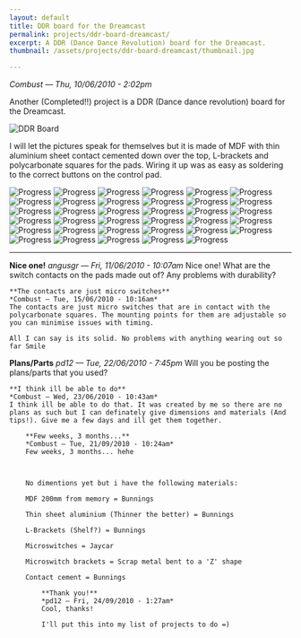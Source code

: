 ```yaml
---
layout: default
title: DDR board for the Dreamcast
permalink: projects/ddr-board-dreamcast/
excerpt: A DDR (Dance Dance Revolution) board for the Dreamcast.
thumbnail: /assets/projects/ddr-board-dreamcast/thumbnail.jpg

---
```


*Combust — Thu, 10/06/2010 - 2:02pm*

Another (Completed!!) project is a DDR (Dance dance revolution) board for the Dreamcast.

![DDR Board](/assets/projects/ddr-board-dreamcast/board.jpg)

I will let the pictures speak for themselves but it is made of MDF with thin aluminium sheet contact cemented down over the top, L-brackets and polycarbonate squares for the pads. Wiring it up was as easy as soldering to the correct buttons on the control pad.

![Progress](/assets/projects/ddr-board-dreamcast/progress1.jpg)
![Progress](/assets/projects/ddr-board-dreamcast/progress2.jpg)
![Progress](/assets/projects/ddr-board-dreamcast/progress3.jpg)
![Progress](/assets/projects/ddr-board-dreamcast/progress4.jpg)
![Progress](/assets/projects/ddr-board-dreamcast/progress5.jpg)
![Progress](/assets/projects/ddr-board-dreamcast/progress6.jpg)
![Progress](/assets/projects/ddr-board-dreamcast/progress7.jpg)
![Progress](/assets/projects/ddr-board-dreamcast/progress8.jpg)
![Progress](/assets/projects/ddr-board-dreamcast/progress9.jpg)
![Progress](/assets/projects/ddr-board-dreamcast/progress10.jpg)
![Progress](/assets/projects/ddr-board-dreamcast/progress11.jpg)
![Progress](/assets/projects/ddr-board-dreamcast/progress12.jpg)
![Progress](/assets/projects/ddr-board-dreamcast/progress13.jpg)
![Progress](/assets/projects/ddr-board-dreamcast/progress14.jpg)
![Progress](/assets/projects/ddr-board-dreamcast/progress15.jpg)
![Progress](/assets/projects/ddr-board-dreamcast/progress16.jpg)
![Progress](/assets/projects/ddr-board-dreamcast/progress17.jpg)
![Progress](/assets/projects/ddr-board-dreamcast/progress18.jpg)
![Progress](/assets/projects/ddr-board-dreamcast/progress19.jpg)
![Progress](/assets/projects/ddr-board-dreamcast/progress20.jpg)
![Progress](/assets/projects/ddr-board-dreamcast/progress21.jpg)
![Progress](/assets/projects/ddr-board-dreamcast/progress22.jpg)
![Progress](/assets/projects/ddr-board-dreamcast/progress23.jpg)
![Progress](/assets/projects/ddr-board-dreamcast/progress24.jpg)
![Progress](/assets/projects/ddr-board-dreamcast/progress25.jpg)
![Progress](/assets/projects/ddr-board-dreamcast/progress26.jpg)
![Progress](/assets/projects/ddr-board-dreamcast/progress27.jpg)
![Progress](/assets/projects/ddr-board-dreamcast/progress28.jpg)
![Progress](/assets/projects/ddr-board-dreamcast/progress29.jpg)
![Progress](/assets/projects/ddr-board-dreamcast/progress30.jpg)
![Progress](/assets/projects/ddr-board-dreamcast/progress31.jpg)
![Progress](/assets/projects/ddr-board-dreamcast/progress32.jpg)
![Progress](/assets/projects/ddr-board-dreamcast/progress33.jpg)
![Progress](/assets/projects/ddr-board-dreamcast/progress34.jpg)
![Progress](/assets/projects/ddr-board-dreamcast/progress35.jpg)



---

**Nice one!**
*angusgr — Fri, 11/06/2010 - 10:07am*
Nice one! What are the switch contacts on the pads made out of? Any problems with durability?

    **The contacts are just micro switches**
    *Combust — Tue, 15/06/2010 - 10:16am*
    The contacts are just micro switches that are in contact with the polycarbonate squares. The mounting points for them are adjustable so you can minimise issues with timing.

    All I can say is its solid. No problems with anything wearing out so far Smile

**Plans/Parts**
*pd12 — Tue, 22/06/2010 - 7:45pm*
Will you be posting the plans/parts that you used?

    **I think ill be able to do**
    *Combust — Wed, 23/06/2010 - 10:43am*
    I think ill be able to do that. It was created by me so there are no plans as such but I can definately give dimensions and materials (And tips!). Give me a few days and ill get them together.

        **Few weeks, 3 months...**
        *Combust — Tue, 21/09/2010 - 10:24am*
        Few weeks, 3 months... hehe



        No dimentions yet but i have the following materials:

        MDF 200mm from memory = Bunnings

        Thin sheet aluminium (Thinner the better) = Bunnings

        L-Brackets (Shelf?) = Bunnings

        Microswitches = Jaycar

        Microswitch brackets = Scrap metal bent to a 'Z' shape

        Contact cement = Bunnings

            **Thank you!**
            *pd12 — Fri, 24/09/2010 - 1:27am*
            Cool, thanks!

            I'll put this into my list of projects to do =)
